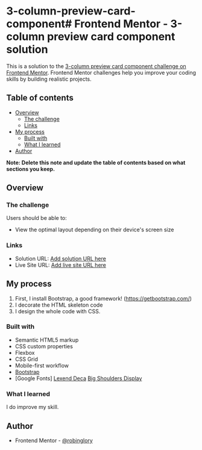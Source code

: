 # 3-column-preview-card-component# Frontend Mentor - 3-column preview card component solution

This is a solution to the [3-column preview card component challenge on Frontend Mentor](https://www.frontendmentor.io/challenges/3column-preview-card-component-pH92eAR2-). Frontend Mentor challenges help you improve your coding skills by building realistic projects. 

## Table of contents

- [Overview](#overview)
  - [The challenge](#the-challenge)
  - [Links](#links)
- [My process](#my-process)
  - [Built with](#built-with)
  - [What I learned](#what-i-learned)
- [Author](#author)

**Note: Delete this note and update the table of contents based on what sections you keep.**

## Overview

### The challenge

Users should be able to:

- View the optimal layout depending on their device's screen size

### Links

- Solution URL: [Add solution URL here](https://your-solution-url.com)
- Live Site URL: [Add live site URL here](https://your-live-site-url.com)

## My process
  1. First, I install Bootstrap, a good framework! (https://getbootstrap.com/)
  2. I decorate the HTML skeleton code
  3. I design the whole code with CSS.

### Built with

- Semantic HTML5 markup
- CSS custom properties
- Flexbox
- CSS Grid
- Mobile-first workflow
- [Bootstrap](https://getbootstrap.com/)
- [Google Fonts]
   [Lexend Deca](https://fonts.google.com/specimen/Lexend+Deca)
   [Big Shoulders Display](https://fonts.google.com/specimen/Big+Shoulders+Display)


### What I learned

  I do improve my skill.

## Author
- Frontend Mentor - [@robinglory](https://www.frontendmentor.io/profile/robinglory)


